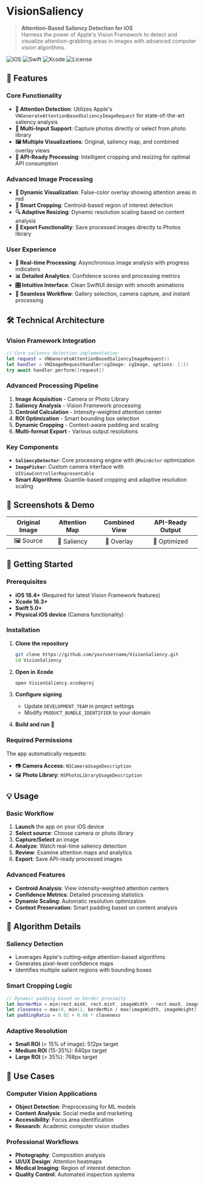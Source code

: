 # VisionSaliency 

> **Attention-Based Saliency Detection for iOS**  
> Harness the power of Apple's Vision Framework to detect and visualize attention-grabbing areas in images with advanced computer vision algorithms.

![iOS](https://img.shields.io/badge/iOS-18.4+-blue.svg)
![Swift](https://img.shields.io/badge/Swift-5.0-orange.svg)
![Xcode](https://img.shields.io/badge/Xcode-16.3+-blue.svg)
![License](https://img.shields.io/badge/License-MIT-green.svg)

## 🌟 Features

### Core Functionality
- **🎯 Attention Detection**: Utilizes Apple's `VNGenerateAttentionBasedSaliencyImageRequest` for state-of-the-art saliency analysis
- **📸 Multi-Input Support**: Capture photos directly or select from photo library
- **🖼️ Multiple Visualizations**: Original, saliency map, and combined overlay views
- **🤖 API-Ready Processing**: Intelligent cropping and resizing for optimal API consumption

### Advanced Image Processing
- **🎨 Dynamic Visualization**: False-color overlay showing attention areas in red
- **📐 Smart Cropping**: Centroid-based region of interest detection
- **🔍 Adaptive Resizing**: Dynamic resolution scaling based on content analysis
- **💾 Export Functionality**: Save processed images directly to Photos library

### User Experience
- **🚀 Real-time Processing**: Asynchronous image analysis with progress indicators
- **📊 Detailed Analytics**: Confidence scores and processing metrics
- **🎛️ Intuitive Interface**: Clean SwiftUI design with smooth animations
- **🔄 Seamless Workflow**: Gallery selection, camera capture, and instant processing

## 🛠️ Technical Architecture

### Vision Framework Integration
```swift
// Core saliency detection implementation
let request = VNGenerateAttentionBasedSaliencyImageRequest()
let handler = VNImageRequestHandler(cgImage: cgImage, options: [:])
try await handler.perform([request])
```

### Advanced Processing Pipeline
1. **Image Acquisition** - Camera or Photo Library
2. **Saliency Analysis** - Vision Framework processing
3. **Centroid Calculation** - Intensity-weighted attention center
4. **ROI Optimization** - Smart bounding box selection
5. **Dynamic Cropping** - Context-aware padding and scaling
6. **Multi-format Export** - Various output resolutions

### Key Components
- **`SaliencyDetector`**: Core processing engine with `@MainActor` optimization
- **`ImagePicker`**: Custom camera interface with `UIViewControllerRepresentable`
- **Smart Algorithms**: Quantile-based cropping and adaptive resolution scaling

## 📱 Screenshots & Demo

| Original Image | Attention Map | Combined View | API-Ready Output |
|:-------------:|:-------------:|:-------------:|:----------------:|
| 🖼️ Source | 🎯 Saliency | 🔴 Overlay | 🤖 Optimized |

## 🚀 Getting Started

### Prerequisites
- **iOS 18.4+** (Required for latest Vision Framework features)
- **Xcode 16.3+**
- **Swift 5.0+**
- **Physical iOS device** (Camera functionality)

### Installation

1. **Clone the repository**
   ```bash
   git clone https://github.com/yourusername/VisionSaliency.git
   cd VisionSaliency
   ```

2. **Open in Xcode**
   ```bash
   open VisionSaliency.xcodeproj
   ```

3. **Configure signing**
   - Update `DEVELOPMENT_TEAM` in project settings
   - Modify `PRODUCT_BUNDLE_IDENTIFIER` to your domain

4. **Build and run** 🎉

### Required Permissions
The app automatically requests:
- 📷 **Camera Access**: `NSCameraUsageDescription`
- 🖼️ **Photo Library**: `NSPhotoLibraryUsageDescription`

## 💡 Usage

### Basic Workflow
1. **Launch** the app on your iOS device
2. **Select source**: Choose camera or photo library
3. **Capture/Select** an image
4. **Analyze**: Watch real-time saliency detection
5. **Review**: Examine attention maps and analytics
6. **Export**: Save API-ready processed images

### Advanced Features
- **Centroid Analysis**: View intensity-weighted attention centers
- **Confidence Metrics**: Detailed processing statistics
- **Dynamic Scaling**: Automatic resolution optimization
- **Context Preservation**: Smart padding based on content analysis

## 🔬 Algorithm Details

### Saliency Detection
- Leverages Apple's cutting-edge attention-based algorithms
- Generates pixel-level confidence maps
- Identifies multiple salient regions with bounding boxes

### Smart Cropping Logic
```swift
// Dynamic padding based on border proximity
let borderMin = min(rect.minX, rect.minY, imageWidth - rect.maxX, imageHeight - rect.maxY)
let closeness = max(0, min(1, borderMin / max(imageWidth, imageHeight)))
let paddingRatio = 0.02 + 0.08 * closeness
```

### Adaptive Resolution
- **Small ROI** (< 15% of image): 512px target
- **Medium ROI** (15-35%): 640px target  
- **Large ROI** (> 35%): 768px target

## 🎯 Use Cases

### Computer Vision Applications
- **Object Detection**: Preprocessing for ML models
- **Content Analysis**: Social media and marketing
- **Accessibility**: Focus area identification
- **Research**: Academic computer vision studies

### Professional Workflows
- **Photography**: Composition analysis
- **UI/UX Design**: Attention heatmaps
- **Medical Imaging**: Region of interest detection
- **Quality Control**: Automated inspection systems
